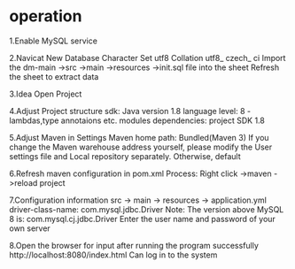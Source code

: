 # operation
1.Enable MySQL service

2.Navicat New Database
  Character Set utf8
  Collation utf8_ czech_ ci
  Import the dm-main ->src ->main ->resources ->init.sql file into the sheet
  Refresh the sheet to extract data

3.Idea Open Project

4.Adjust Project structure
  sdk: Java version 1.8 
  language level: 8 - lambdas,type annotaions etc.
  modules dependencies: project SDK 1.8

5.Adjust Maven in Settings
  Maven home path: Bundled(Maven 3)
  If you change the Maven warehouse address yourself, please modify the User settings file and Local repository separately. Otherwise, default

6.Refresh maven configuration in pom.xml
  Process: Right click ->maven ->reload project

7.Configuration information
  src -> main -> resources -> application.yml 
  driver-class-name: com.mysql.jdbc.Driver
  Note: The version above MySQL 8 is: com.mysql.cj.jdbc.Driver
  Enter the user name and password of your own server

8.Open the browser for input after running the program successfully    
  http://localhost:8080/index.html Can log in to the system
